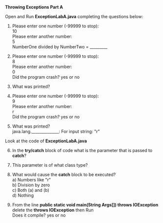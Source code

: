 **Throwing Exceptions Part A**

Open and Run **ExceptionLabA.java** completing the questions below:

1) Please enter one number (-99999 to stop):  
10  
Please enter another number:  
5    
NumberOne divided by NumberTwo = _________

2) Please enter one number (-99999 to stop):  
8  
Please enter another number:  
0  
Did the program crash?  yes or no  

3) What was printed?  
  

4) Please enter one number (-99999 to stop):  
9  
Please enter another number:  
r  
Did the program crash?  yes or no  

5) What was printed?  
java.lang.______________: For input string: "r"  


Look at the code of **ExceptionLabA.java**

6) In the **try/catch** block of code what is the parameter that is passed to **catch**? 

7) This parameter is of what class type? 

8) What would cause the **catch** block to be executed?  
 a) Numbers like "r"  
 b) Division by zero  
 c) Both (a) and (b)  
 d) Nothing  

9) From the line **public static void main(String Args[]) throws IOException** delete the **throws IOException** then Run  
Does it compile? yes or no


